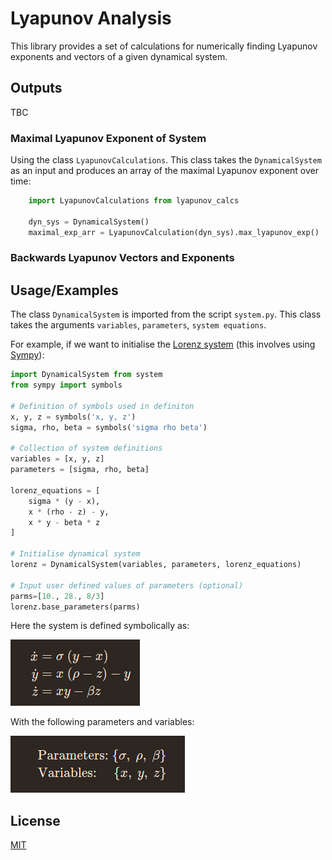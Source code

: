 # Lyapunov Analysis

This library provides a set of calculations for numerically finding Lyapunov exponents and vectors of a given dynamical system. 


## Outputs

TBC

### Maximal Lyapunov Exponent of System

Using the class `LyapunovCalculations`.
This class takes the `DynamicalSystem` as an input and produces an array of the maximal Lyapunov exponent over time:

```python
    import LyapunovCalculations from lyapunov_calcs

    dyn_sys = DynamicalSystem()
    maximal_exp_arr = LyapunovCalculation(dyn_sys).max_lyapunov_exp()
```

### Backwards Lyapunov Vectors and Exponents



## Usage/Examples

The class `DynamicalSystem` is imported from the script `system.py`. This class takes the arguments `variables`, `parameters`, `system equations`.

For example, if we want to initialise the [Lorenz system](https://en.wikipedia.org/wiki/Lorenz_system) (this involves using [Sympy](https://www.sympy.org/en/index.html)):

```python
import DynamicalSystem from system
from sympy import symbols

# Definition of symbols used in definiton
x, y, z = symbols('x, y, z')
sigma, rho, beta = symbols('sigma rho beta')

# Collection of system definitions
variables = [x, y, z]
parameters = [sigma, rho, beta]

lorenz_equations = [
    sigma * (y - x),
    x * (rho - z) - y,
    x * y - beta * z
]

# Initialise dynamical system
lorenz = DynamicalSystem(variables, parameters, lorenz_equations)

# Input user defined values of parameters (optional)
parms=[10., 28., 8/3]
lorenz.base_parameters(parms)
```

Here the system is defined symbolically as:

![Lorenz_system](images/Lorenz_system.png)

With the following parameters and variables:

![Lorenz_parms](images/Lorenz_parms.png)

## License

[MIT](/LICENSE)